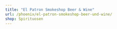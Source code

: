 ```yaml
---
title: "El Patron Smokeshop Beer & Wine"
url: /phoenix/el-patron-smokeshop-beer-und-wine/
shop: Spirituosen
---
```

